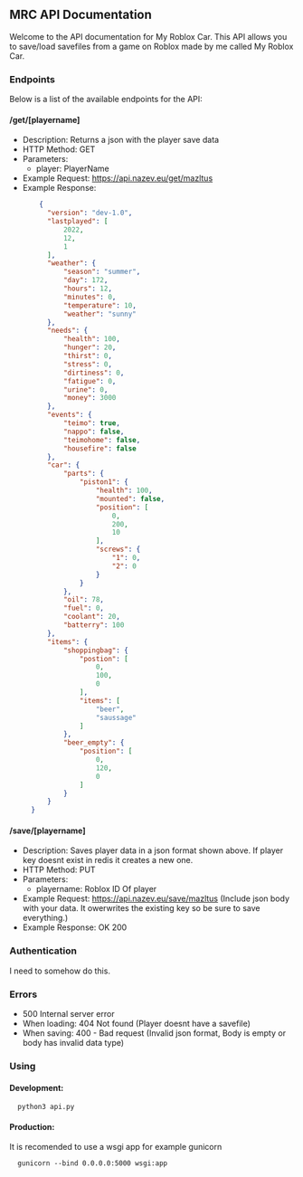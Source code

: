 ## MRC API Documentation

Welcome to the API documentation for My Roblox Car. This API allows you to save/load savefiles from a game on Roblox made by me called My Roblox Car.

### Endpoints

Below is a list of the available endpoints for the API:

#### /get/[playername]
- Description: Returns a json with the player save data
- HTTP Method: GET
- Parameters:
  - player: PlayerName
- Example Request: https://api.nazev.eu/get/mazltus
- Example Response: 
  ```json
      {
        "version": "dev-1.0",
        "lastplayed": [
            2022,
            12,
            1
        ],
        "weather": {
            "season": "summer",
            "day": 172,
            "hours": 12,
            "minutes": 0,
            "temperature": 10,
            "weather": "sunny"
        },
        "needs": {
            "health": 100,
            "hunger": 20,
            "thirst": 0,
            "stress": 0,
            "dirtiness": 0,
            "fatigue": 0,
            "urine": 0,
            "money": 3000
        },
        "events": {
            "teimo": true,
            "nappo": false,
            "teimohome": false,
            "housefire": false
        },
        "car": {
            "parts": {
                "piston1": {
                    "health": 100,
                    "mounted": false,
                    "position": [
                        0,
                        200,
                        10
                    ],
                    "screws": {
                        "1": 0,
                        "2": 0
                    }
                }
            },
            "oil": 78,
            "fuel": 0,
            "coolant": 20,
            "batterry": 100
        },
        "items": {
            "shoppingbag": {
                "postion": [
                    0,
                    100,
                    0
                ],
                "items": [
                    "beer",
                    "saussage"
                ]
            },
            "beer_empty": {
                "position": [
                    0,
                    120,
                    0
                ]
            }
        }
    }
  ```


#### /save/[playername]
- Description: Saves player data in a json format shown above. If player key doesnt exist in redis it creates a new one.
- HTTP Method: PUT
- Parameters:
  - playername: Roblox ID Of player
- Example Request: https://api.nazev.eu/save/mazltus (Include json body with your data. It owerwrites the existing key so be sure to save everything.)
- Example Response: OK 200

### Authentication

I need to somehow do this.

### Errors

- 500 Internal server error
- When loading: 404 Not found (Player doesnt have a savefile)
- When saving: 400 - Bad request (Invalid json format, Body is empty or body has invalid data type)

### Using
#### Development:
```
  python3 api.py
```

#### Production:
It is recomended to use a wsgi app for example gunicorn
```
  gunicorn --bind 0.0.0.0:5000 wsgi:app
```

